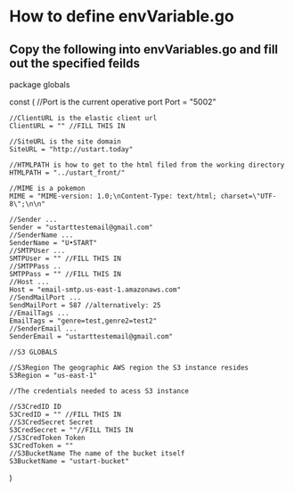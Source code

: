 # How to define envVariable.go

## Copy the following into envVariables.go and fill out the specified feilds


package globals

const (
	//Port is the current operative port
	Port = "5002"

	//ClientURL is the elastic client url
	ClientURL = "" //FILL THIS IN

	//SiteURL is the site domain
	SiteURL = "http://ustart.today"

	//HTMLPATH is how to get to the html filed from the working directory
	HTMLPATH = "../ustart_front/"

	//MIME is a pokemon
	MIME = "MIME-version: 1.0;\nContent-Type: text/html; charset=\"UTF-8\";\n\n"

	//Sender ...
	Sender = "ustarttestemail@gmail.com"
	//SenderName ...
	SenderName = "U•START"
	//SMTPUser ...
	SMTPUser = "" //FILL THIS IN
	//SMTPPass ..
	SMTPPass = "" //FILL THIS IN
	//Host ...
	Host = "email-smtp.us-east-1.amazonaws.com"
	//SendMailPort ...
	SendMailPort = 587 //alternatively: 25
	//EmailTags ...
	EmailTags = "genre=test,genre2=test2"
	//SenderEmail ...
	SenderEmail = "ustarttestemail@gmail.com"

	//S3 GLOBALS

	//S3Region The geographic AWS region the S3 instance resides
	S3Region = "us-east-1"

	//The credentials needed to acess S3 instance

	//S3CredID ID
	S3CredID = "" //FILL THIS IN
	//S3CredSecret Secret
	S3CredSecret = ""//FILL THIS IN
	//S3CredToken Token
	S3CredToken = ""
	//S3BucketName The name of the bucket itself
	S3BucketName = "ustart-bucket"
)
